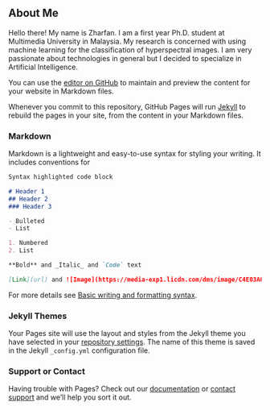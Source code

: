 ## About Me

Hello there! My name is Zharfan. I am a first year Ph.D. student at Multimedia University in Malaysia. My research is concerned with using machine learning for the classification of hyperspectral images. I am very passionate about technologies in general but I decided to specialize in Artificial Intelligence.

You can use the [editor on GitHub](https://github.com/zharfanmmu/zharfanmmu/edit/gh-pages/index.md) to maintain and preview the content for your website in Markdown files.

Whenever you commit to this repository, GitHub Pages will run [Jekyll](https://jekyllrb.com/) to rebuild the pages in your site, from the content in your Markdown files.

### Markdown

Markdown is a lightweight and easy-to-use syntax for styling your writing. It includes conventions for

```markdown
Syntax highlighted code block

# Header 1
## Header 2
### Header 3

- Bulleted
- List

1. Numbered
2. List

**Bold** and _Italic_ and `Code` text

[Link](url) and ![Image](https://media-exp1.licdn.com/dms/image/C4E03AQEwbp3WsWFd9w/profile-displayphoto-shrink_100_100/0/1522734713306?e=1648080000&v=beta&t=FBf0QdbOc3_5JGI9QHr9zwHkkvebSM4A65tezgqtX00)
```

For more details see [Basic writing and formatting syntax](https://docs.github.com/en/github/writing-on-github/getting-started-with-writing-and-formatting-on-github/basic-writing-and-formatting-syntax).

### Jekyll Themes

Your Pages site will use the layout and styles from the Jekyll theme you have selected in your [repository settings](https://github.com/zharfanmmu/zharfanmmu/settings/pages). The name of this theme is saved in the Jekyll `_config.yml` configuration file.

### Support or Contact

Having trouble with Pages? Check out our [documentation](https://docs.github.com/categories/github-pages-basics/) or [contact support](https://support.github.com/contact) and we’ll help you sort it out.
